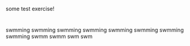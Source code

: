 some test exercise!


#
swmming
swmming
swmming
swmming
swmming
swmming
swmming
swmming
swmm
swmm
swm
swm
